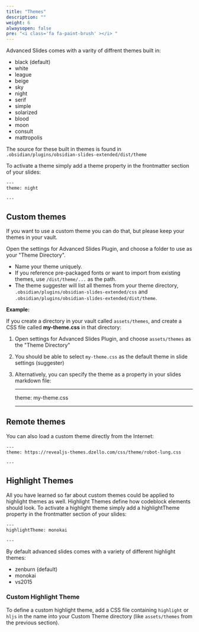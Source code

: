 ```yaml
---
title: "Themes"
description: ""
weight: 6
alwaysopen: false
pre: "<i class='fa fa-paint-brush' ></i> "
---
```


Advanced Slides comes with a varity of diffrent themes built in:

- black (default)
- white
- league
- beige
- sky
- night
- serif
- simple
- solarized
- blood
- moon
- consult
- mattropolis

The source for these built in themes is found in `.obsidian/plugins/obsidian-slides-extended/dist/theme`

To activate a theme simply add a theme property in the frontmatter section of your slides:

	---
	theme: night

	---

## Custom themes

If you want to use a custom theme you can do that, but please keep your themes in your vault.

Open the settings for Advanced Slides Plugin, and choose a folder to use as your "Theme Directory".

- Name your theme uniquely. 
- If you reference pre-packaged fonts or want to import from existing themes, use `/dist/theme/...` as the path.
- The theme suggester will list all themes from your theme directory,
  `.obsidian/plugins/obsidian-slides-extended/css` and `.obsidian/plugins/obsidian-slides-extended/dist/theme`.

**Example:** 

If you create a directory in your vault called `assets/themes`, and create a 
CSS file called **my-theme.css** in that directory:

1. Open settings for Advanced Slides Plugin, and choose `assets/themes` as the "Theme Directory"
2. You should be able to select `my-theme.css` as the default theme in slide settings (suggester)
3. Alternatively, you can specify the theme as a property in your slides markdown file: 

	---
	theme: my-theme.css

	---

## Remote themes

You can also load a custom theme directly from the Internet:

	---
	theme: https://revealjs-themes.dzello.com/css/theme/robot-lung.css

	---

## Highlight Themes

All you have learned so far about custom themes could be applied to highlight themes as well. Highlight Themes define how codeblock elements should look. 
To activate a highlight theme simply add a highlightTheme property in the frontmatter section of your slides:

	---
	highlightTheme: monokai

	---

By default advanced slides comes with a variety of different highlight themes:

- zenburn (default)
- monokai
- vs2015

### Custom Highlight Theme

To define a custom highlight theme, add a CSS file containing `highlight` or `hljs` in the name into your 
Custom Theme directory (like `assets/themes` from the previous section).
